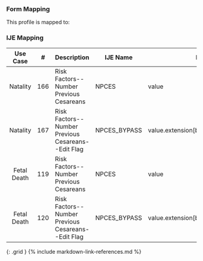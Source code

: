 ### Form Mapping
This profile is mapped to:

### IJE Mapping

| **Use Case** |  **#**   |  **Description**  | **IJE Name**  |  **Field**  |  **Type**  | **Value Set/Comments**  |
| :---------: | --------------- | ------------ | ------------- | ---------- | ---------- | -------------- |
| Natality | 166 | Risk Factors--Number Previous Cesareans | NPCES | value |integer | |
| Natality | 167 | Risk Factors--Number Previous Cesareans--Edit Flag | NPCES_BYPASS | value.extension[bypassEditFlag].value |codeable |[NumberPreviousCesareansEditFlagsVS], <br />See [Handling of edit flags]  |
| Fetal Death | 119 | Risk Factors--Number Previous Cesareans | NPCES | value |integer |See [Note on missing pregnancy risk factors data] |
| Fetal Death | 120 | Risk Factors--Number Previous Cesareans--Edit Flag | NPCES_BYPASS | value.extension[bypassEditFlag].value |codeable |[NumberPreviousCesareansEditFlagsVS], <br />See [Handling of edit flags]  |
{: .grid }
{% include markdown-link-references.md %}
